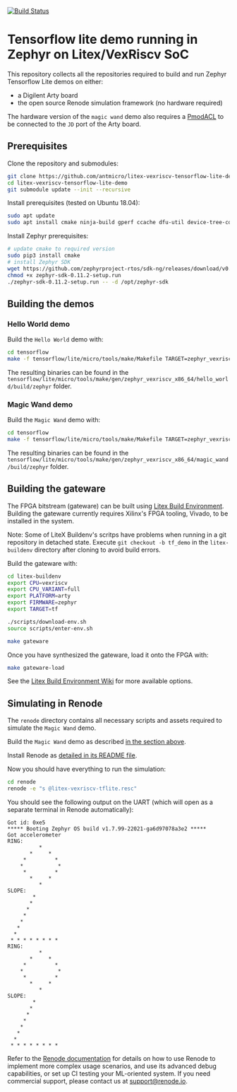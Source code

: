[![Build Status](https://travis-ci.com/antmicro/litex-vexriscv-tensorflow-lite-demo.svg?branch=master)](https://travis-ci.com/antmicro/litex-vexriscv-tensorflow-lite-demo)

# Tensorflow lite demo running in Zephyr on Litex/VexRiscv SoC

This repository collects all the repositories required to build and run Zephyr Tensorflow Lite demos on either:

* a Digilent Arty board
* the open source Renode simulation framework (no hardware required)

The hardware version of the `magic wand` demo also requires a [PmodACL](https://store.digilentinc.com/pmod-acl-3-axis-accelerometer/) to be connected to the `JD` port of the Arty board.

## Prerequisites

Clone the repository and submodules:
```bash
git clone https://github.com/antmicro/litex-vexriscv-tensorflow-lite-demo
cd litex-vexriscv-tensorflow-lite-demo
git submodule update --init --recursive
```

Install prerequisites (tested on Ubuntu 18.04):
```bash
sudo apt update
sudo apt install cmake ninja-build gperf ccache dfu-util device-tree-compiler wget python python3-pip python3-setuptools python3-tk python3-wheel xz-utils file make gcc gcc-multilib locales tar curl unzip
```

Install Zephyr prerequisites:
```bash
# update cmake to required version
sudo pip3 install cmake
# install Zephyr SDK
wget https://github.com/zephyrproject-rtos/sdk-ng/releases/download/v0.11.2/zephyr-sdk-0.11.2-setup.run
chmod +x zephyr-sdk-0.11.2-setup.run
./zephyr-sdk-0.11.2-setup.run -- -d /opt/zephyr-sdk
```

## Building the demos

### Hello World demo

Build the `Hello World` demo with:
```bash
cd tensorflow
make -f tensorflow/lite/micro/tools/make/Makefile TARGET=zephyr_vexriscv hello_world_bin
```
The resulting binaries can be found in the `tensorflow/lite/micro/tools/make/gen/zephyr_vexriscv_x86_64/hello_world/build/zephyr` folder.

### Magic Wand demo

Build the `Magic Wand` demo with:
```bash
cd tensorflow
make -f tensorflow/lite/micro/tools/make/Makefile TARGET=zephyr_vexriscv magic_wand_bin
```
The resulting binaries can be found in the `tensorflow/lite/micro/tools/make/gen/zephyr_vexriscv_x86_64/magic_wand/build/zephyr` folder.

## Building the gateware

The FPGA bitstream (gateware) can be built using [Litex Build Environment](https://github.com/timvideos/litex-buildenv).
Building the gateware currently requires Xilinx's FPGA tooling, Vivado, to be installed in the system.

Note: Some of LiteX Buildenv's scritps have problems when running in a git repository in detached state.
Execute `git checkout -b tf_demo` in the `litex-buildenv` directory after cloning to avoid build errors.

Build the gateware with:
```bash
cd litex-buildenv
export CPU=vexriscv
export CPU_VARIANT=full
export PLATFORM=arty
export FIRMWARE=zephyr
export TARGET=tf

./scripts/download-env.sh
source scripts/enter-env.sh

make gateware
```

Once you have synthesized the gateware, load it onto the FPGA with:

```bash
make gateware-load
```

See the [Litex Build Environment Wiki](https://github.com/timvideos/litex-buildenv/wiki/Getting-Started) for more available options.

## Simulating in Renode

The `renode` directory contains all necessary scripts and assets required to simulate the `Magic Wand` demo.

Build the `Magic Wand` demo as described [in the section above](#magic-wand-demo).

Install Renode as [detailed in its README file](https://github.com/renode/renode/blob/master/README.rst#installation).

Now you should have everything to run the simulation:
```bash
cd renode
renode -e "s @litex-vexriscv-tflite.resc"
```

You should see the following output on the UART (which will open as a separate terminal in Renode automatically):
```
Got id: 0xe5
***** Booting Zephyr OS build v1.7.99-22021-ga6d97078a3e2 *****
Got accelerometer
RING:
          *
       *     *
     *         *
    *           *
     *         *
       *     *
          *
SLOPE:
        *
       *
      *
     *
    *
   *
  *
 * * * * * * * *
RING:
          *
       *     *
     *         *
    *           *
     *         *
       *     *
          *
SLOPE:
        *
       *
      *
     *
    *
   *
  *
 * * * * * * * *
```

Refer to the [Renode documentation](https://renode.readthedocs.org) for details on how to use Renode to implement more complex usage scenarios, and use its advanced debug capabilities, or set up CI testing your ML-oriented system. If you need commercial support, please contact us at [support@renode.io](mailto:support@renode.io).
